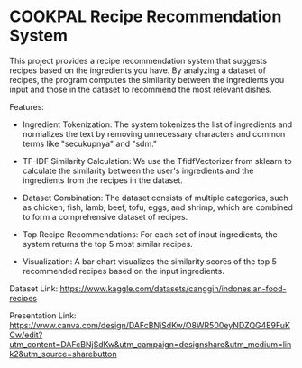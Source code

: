 # COOKPAL Recipe Recommendation System


This project provides a recipe recommendation system that suggests recipes based on the ingredients you have. By analyzing a dataset of recipes, the program computes the similarity between the ingredients you input and those in the dataset to recommend the most relevant dishes.

Features:
- Ingredient Tokenization: The system tokenizes the list of ingredients and normalizes the text by removing unnecessary characters and common terms like "secukupnya" and "sdm."

- TF-IDF Similarity Calculation: We use the TfidfVectorizer from sklearn to calculate the similarity between the user's ingredients and the ingredients from the recipes in the dataset.

- Dataset Combination: The dataset consists of multiple categories, such as chicken, fish, lamb, beef, tofu, eggs, and shrimp, which are combined to form a comprehensive dataset of recipes.

- Top Recipe Recommendations: For each set of input ingredients, the system returns the top 5 most similar recipes.

- Visualization: A bar chart visualizes the similarity scores of the top 5 recommended recipes based on the input ingredients.

Dataset Link: https://www.kaggle.com/datasets/canggih/indonesian-food-recipes

Presentation Link: https://www.canva.com/design/DAFcBNjSdKw/O8WR500eyNDZQG4E9FuKCw/edit?utm_content=DAFcBNjSdKw&utm_campaign=designshare&utm_medium=link2&utm_source=sharebutton
